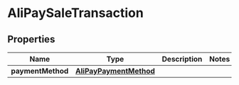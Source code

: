 

# AliPaySaleTransaction

## Properties

Name | Type | Description | Notes
------------ | ------------- | ------------- | -------------
**paymentMethod** | [**AliPayPaymentMethod**](AliPayPaymentMethod.md) |  | 



